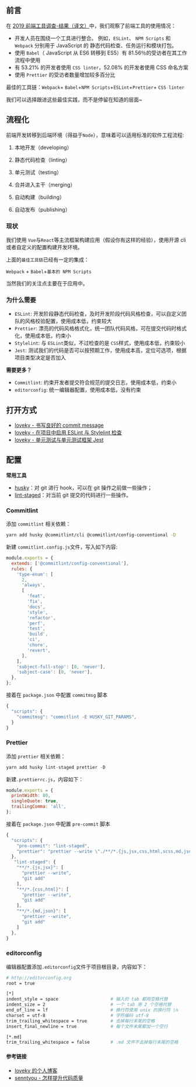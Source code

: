 ## 前言

在 [2019 前端工具调查-结果（译文）](https://github.com/yanyue404/blog/issues/101)中，我们观察了前端工具的使用情况：

- 开发人员在围绕一个工具进行整合。 例如，`ESLint`、 `NPM Scripts` 和 `Webpack` 分别用于 JavaScript 的 静态代码检查、任务运行和模块打包。
- 使用 `Babel`（ JavaScript 从 ES6 转移到 ES5）有 81.56％的受访者在其工作流程中使用
- 有 53.21% 的开发者使用 `CSS linter`，52.08% 的开发者使用 CSS 命名方案
- 使用 `Prettier` 的受访者数量增加较多百分比

最佳的工具链：`Webpack`+ `Babel`+`NPM Scripts`+`ESLint`+`Prettier`+ `CSS linter`

我们可以选择跟进这些最佳实践，而不是停留在知道的层面~

## 流程化

前端开发转移到后端环境（得益于`Node`），意味着可以适用标准的软件工程流程:

1. 本地开发（developing）

2. 静态代码检查（linting）

3. 单元测试（testing）

4. 合并进入主干（merging）

5. 自动构建（building）

6. 自动发布（publishing）

### 现状

我们使用 `Vue`与`React`等主流框架构建应用（假设你有这样的经验），使用开源 cli 或者自定义的配置构建开发环境。

上面的`最佳工具链`已经有一定的集成：

`Webpack` + `Babel`+`基本的 NPM Scripts`

当然我们的关注点主要在于应用中。

### 为什么需要

- `ESLint`: 开发阶段静态代码检查，及时开发阶段代码风格检查，可以自定义团队的风格校验配置，使用成本低，约束较大
- `Prettier`: 漂亮的代码风格格式化，统一团队代码风格，可在提交代码时格式化，使用成本低，约束小
- `Stylelint`: 与 `ESLint`类似，不过检查的是 `CSS`样式，使用成本低，约束较小
- `Jest`: 测试我们的代码是否可以按预期工作，使用成本高，定位可选项，根据项目类型决定是否加入

**需要更多？**

- `Commitlint`: 约束开发者提交符合规范的提交日志，使用成本低，约束小
- `editorconfig`: 统一编辑器配置，使用成本低，没有约束

## 打开方式

- [loveky - 书写良好的 commit message](https://loveky.github.io/2018/06/04/write-good-commit-message/)
- [loveky - 在项目中启用 ESLint 与 Stylelint 检查](https://loveky.github.io/2017/08/03/config-eslint-and-stylelint-in-project/)
- [loveky - 单元测试与单元测试框架 Jest](https://loveky.github.io/2018/05/17/unit-test-and-jest/)

## 配置

**常用工具**

- [husky](https://github.com/typicode/husky)：对 git 进行 hook，可以在 git 操作之前做一些操作；
- [lint-staged](https://github.com/okonet/lint-staged)：对当前 git 提交的代码进行一些操作。

### Commitlint

添加 `commitlint` 相关依赖：

```bash
yarn add husky @commitlint/cli @commitlint/config-conventional -D
```

新建 `commitlint.config.js`文件，写入如下内容:

```js
module.exports = {
  extends: ['@commitlint/config-conventional'],
  rules: {
    'type-enum': [
      2,
      'always',
      [
        'feat',
        'fix',
        'docs',
        'style',
        'refactor',
        'perf',
        'test',
        'build',
        'ci',
        'chore',
        'revert',
      ],
    ],
    'subject-full-stop': [0, 'never'],
    'subject-case': [0, 'never'],
  },
};
```

接着在 `package.json` 中配置 `commitmsg` 脚本

```js
{
  "scripts": {
    "commitmsg": "commitlint -E HUSKY_GIT_PARAMS",
  }
}
```

### Prettier

添加 `prettier` 相关依赖：

```js
yarn add husky lint-staged prettier -D
```

新建`.prettierrc.js`，内容如下：

```js
module.exports = {
  printWidth: 80,
  singleQuote: true,
  trailingComma: 'all',
};
```

接着在 `package.json` 中配置 `pre-commit` 脚本

```js
{
  "scripts": {
    "pre-commit": "lint-staged",
    "prettier": "prettier --write \"./**/*.{js,jsx,css,html,scss,md,json}\"",
  },
   "lint-staged": {
    "**/*.{js,jsx}": [
      "prettier --write",
      "git add"
    ],
    "**/*.{css,html}": [
      "prettier --write",
      "git add"
    ],
    "**/*.{md,json}": [
      "prettier --write",
      "git add"
    ]
  },
}
```

### editorconfig

编辑器配置添加`.editorconfig`文件于项目根目录，内容如下：

```bash
# http://editorconfig.org
root = true

[*]
indent_style = space                    # 输入的 tab 都用空格代替
indent_size = 2                         # 一个 tab 用 2 个空格代替
end_of_line = lf                        # 换行符使用 unix 的换行符 \n
charset = utf-8                         # 字符编码 utf-8
trim_trailing_whitespace = true         # 去掉每行末尾的空格
insert_final_newline = true             # 每个文件末尾都加一个空行

[*.md]
trim_trailing_whitespace = false        # .md 文件不去掉每行末尾的空格
```

#### 参考链接

- [loveky 的个人博客](https://loveky.github.io/archive/)
- [senntyou - 怎样提升代码质量](https://github.com/senntyou/blogs/blob/master/web-advance/12.md)
